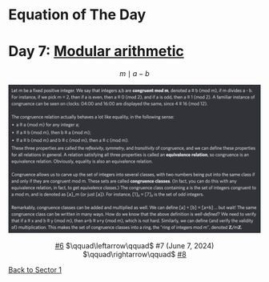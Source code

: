 # Equation of The Day

# Day 7: [Modular arithmetic](https://en.wikipedia.org/wiki/Modular_arithmetic)

$$m\mid a-b$$

<picture><img alt="Day 7" src="0007.png"></picture>

<center><a href="0006.html">#6</a> $\qquad\leftarrow\qquad$ #7 (June 7, 2024) $\qquad\rightarrow\qquad$ <a href="0008.html">#8</a></center>

[Back to Sector 1](../0-63.md)

<script data-goatcounter="https://zswu.goatcounter.com/count" async src="//gc.zgo.at/count.js"></script>
<script src="https://utteranc.es/client.js" repo="12AbBa/eotd" issue-term="pathname" theme="github-light" crossorigin="anonymous" async> </script>
